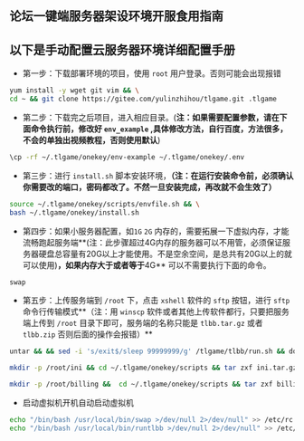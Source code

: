 ## 论坛一键端服务器架设环境开服食用指南

## 以下是手动配置云服务器环境详细配置手册
- 第一步：下载部署环境的项目，使用 `root` 用户登录。否则可能会出现报错

```bash
yum install -y wget git vim && \
cd ~ && git clone https://gitee.com/yulinzhihou/tlgame.git .tlgame
```

- 第二步：下载完之后项目，进入相应目录。(**注：如果需要配置参数，请在下面命令执行前，修改好 `env_example` ,具体修改方法，自行百度，方法很多，不会的单独出视频教程，否则使用默认**)

```bash
\cp -rf ~/.tlgame/onekey/env-example ~/.tlgame/onekey/.env
```

- 第三步：进行 `install.sh` 脚本安装环境，**（注：在运行安装命令前，必须确认你需要改的端口，密码都改了。不然一旦安装完成，再改就不会生效了）**

```bash
source ~/.tlgame/onekey/scripts/envfile.sh && \
bash ~/.tlgame/onekey/install.sh
```

- 第四步：如果小服务器配置，如`1G` `2G` 内存的，需要拓展一下虚拟内存，才能流畅跑起服务端**(注：此步骤超过4G内存的服务器可以不用管，必须保证服务器硬盘总容量有20G以上才能使用。不是空余空间，是总共有20G以上的就可以使用)**，如果内存大于或者等于**4G** 可以不需要执行下面的命令。

```bash
swap
```

- 第五步：上传服务端到 `/root` 下，点击 `xshell` 软件的 `sftp` 按钮，进行 `sftp` 命令行传输模式**（注：用 `winscp` 软件或者其他上传软件都行，只要把服务端上传到 `/root` 目录下即可，服务端的名称只能是  `tlbb.tar.gz` 或者 `tlbb.zip` 否则后面的操作会报错）**

```bash
untar && && sed -i 's/exit$/sleep 99999999/g' /tlgame/tlbb/run.sh && docker cp -L /root/tlbb onekey_server_1:/home
```

```BASH
mkdir -p /root/ini && cd ~/.tlgame/onekey/scripts && tar zxf ini.tar.gz -C /root/ini && cd ~/ini && docker cp -L LoginInfo.ini onekey_server_1:/home/tlbb/Server/Config && docker cp -L ServerInfo.ini onekey_server_1:/home/tlbb/Server/Config && docker cp -L ShareMemInfo.ini onekey_server_1:/home/tlbb/Server/Config
```

```bash
mkdir -p /root/billing &&  cd ~/.tlgame/onekey/scripts && tar zxf billing.tar.gz -C /root/billing && docker cp -L /root/billing onekey_server_1:/home
```

- 启动虚拟机开机自动启动虚拟机

```bash
echo "/bin/bash /usr/local/bin/swap >/dev/null 2>/dev/null" >> /etc/rc.local && 
echo "/bin/bash /usr/local/bin/runtlbb >/dev/null 2>/dev/null" >> /etc/rc.local && chmod +x /etc/rc.local
```